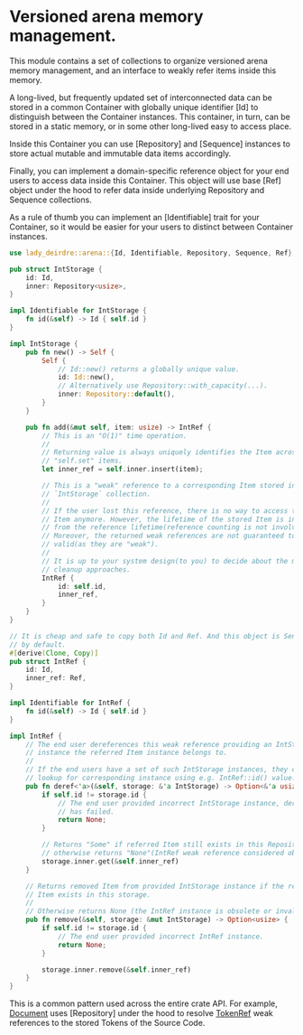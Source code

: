 # Versioned arena memory management.

This module contains a set of collections to organize versioned arena memory
management, and an interface to weakly refer items inside this memory.

A long-lived, but frequently updated set of interconnected data can be stored in
a common Container with globally unique identifier [Id] to distinguish between
the Container instances. This container, in turn, can be stored in a static
memory, or in some other long-lived easy to access place.

Inside this Container you can use [Repository] and [Sequence] instances to
store actual mutable and immutable data items accordingly.

Finally, you can implement a domain-specific reference object for your end
users to access data inside this Container. This object will use base
[Ref] object under the hood to refer data inside underlying Repository and
Sequence collections.

As a rule of thumb you can implement an [Identifiable] trait for your Container,
so it would be easier for your users to distinct between Container instances.

```rust
use lady_deirdre::arena::{Id, Identifiable, Repository, Sequence, Ref};

pub struct IntStorage {
    id: Id,
    inner: Repository<usize>,
}

impl Identifiable for IntStorage {
    fn id(&self) -> Id { self.id }
}

impl IntStorage {
    pub fn new() -> Self {
        Self {
            // Id::new() returns a globally unique value. 
            id: Id::new(),
            // Alternatively use Repository::with_capacity(...).
            inner: Repository::default(),
        }
    }

    pub fn add(&mut self, item: usize) -> IntRef {
        // This is an "O(1)" time operation.
        //
        // Returning value is always uniquely identifies the Item across other
        // "self.set" items.
        let inner_ref = self.inner.insert(item);

        // This is a "weak" reference to a corresponding Item stored in the
        // `IntStorage` collection.
        //
        // If the user lost this reference, there is no way to access this
        // Item anymore. However, the lifetime of the stored Item is independent
        // from the reference lifetime(reference counting is not involved here).
        // Moreover, the returned weak references are not guaranteed to be
        // valid(as they are "weak").
        //
        // It is up to your system design(to you) to decide about the memory
        // cleanup approaches.
        IntRef {
            id: self.id,
            inner_ref,
        }
    }
}

// It is cheap and safe to copy both Id and Ref. And this object is Send+Sync
// by default.
#[derive(Clone, Copy)]
pub struct IntRef {
    id: Id,
    inner_ref: Ref,
}

impl Identifiable for IntRef {
    fn id(&self) -> Id { self.id }
}

impl IntRef {
    // The end user dereferences this weak reference providing an IntStorage
    // instance the referred Item instance belongs to.
    //
    // If the end users have a set of such IntStorage instances, they can
    // lookup for corresponding instance using e.g. IntRef::id() value. 
    pub fn deref<'a>(&self, storage: &'a IntStorage) -> Option<&'a usize> {
        if self.id != storage.id {
            // The end user provided incorrect IntStorage instance, dereference
            // has failed.
            return None;
        }

        // Returns "Some" if referred Item still exists in this Repository,
        // otherwise returns "None"(IntRef weak reference considered obsolete).
        storage.inner.get(&self.inner_ref)
    }

    // Returns removed Item from provided IntStorage instance if the referred
    // Item exists in this storage.
    //
    // Otherwise returns None (the IntRef instance is obsolete or invalid).
    pub fn remove(&self, storage: &mut IntStorage) -> Option<usize> {
        if self.id != storage.id {
            // The end user provided incorrect IntRef instance.
            return None;
        }

        storage.inner.remove(&self.inner_ref)
    }
}
```

This is a common pattern used across the entire crate API. For example,
[Document](crate::Document) uses [Repository] under the hood to resolve
[TokenRef](crate::lexis::TokenRef) weak references to the stored Tokens of
the Source Code.
